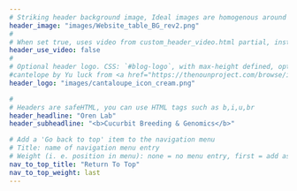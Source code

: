 ```yaml
---
# Striking header background image, Ideal images are homogenous around the centre and contrasting to the text. Non-ideal images can use `title_guard`
header_image: "images/Website_table_BG_rev2.png"
#
# When set true, uses video from custom_header_video.html partial, instead of header_image
header_use_video: false
#
# Optional header logo. CSS: `#blog-logo`, with max-height defined, optimize to prevent scaling
#cantelope by Yu luck from <a href="https://thenounproject.com/browse/icons/term/cantelope/" target="_blank" title="cantelope Icons">Noun Project</a> (CC BY 3.0)
header_logo: "images/cantaloupe_icon_cream.png"

#
# Headers are safeHTML, you can use HTML tags such as b,i,u,br
header_headline: "Oren Lab"
header_subheadline: "<b>Cucurbit Breeding & Genomics</b>"

# Add a 'Go back to top' item to the navigation menu
# Title: name of navigation menu entry
# Weight (i. e. position in menu): none = no menu entry, first = add as first entry, last = ad as last entry
nav_to_top_title: "Return To Top"
nav_to_top_weight: last
---
```

